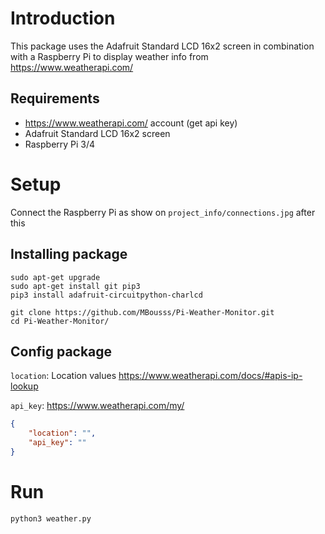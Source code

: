 Introduction
============
This package uses the Adafruit Standard LCD 16x2 screen in combination with a Raspberry Pi
to display weather info from https://www.weatherapi.com/

Requirements
------------
- https://www.weatherapi.com/ account (get api key)
- Adafruit Standard LCD 16x2 screen
- Raspberry Pi 3/4

Setup
=============

Connect the Raspberry Pi as show on  ``project_info/connections.jpg`` after this

Installing package
--------------------

    sudo apt-get upgrade
    sudo apt-get install git pip3
    pip3 install adafruit-circuitpython-charlcd

	git clone https://github.com/MBousss/Pi-Weather-Monitor.git
	cd Pi-Weather-Monitor/

Config package
--------------------

``location``: Location values https://www.weatherapi.com/docs/#apis-ip-lookup

``api_key``: https://www.weatherapi.com/my/


```json
{
    "location": "",
    "api_key": ""
}
```

Run
===

    python3 weather.py